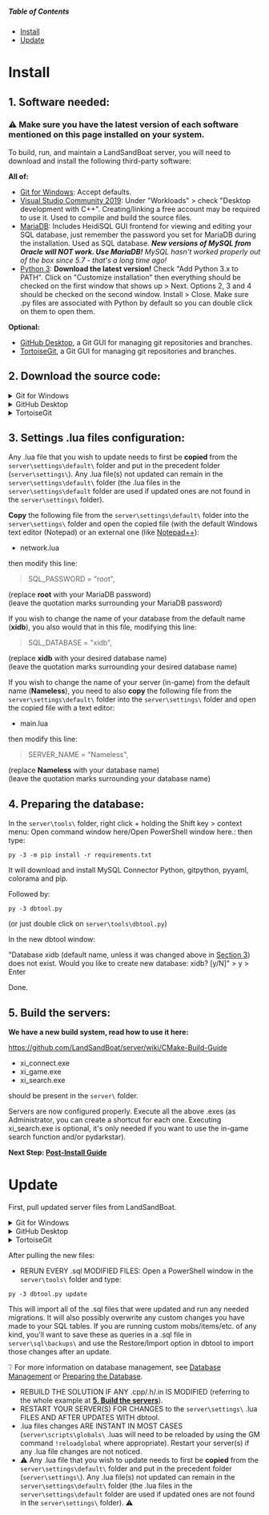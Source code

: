 ##### Table of Contents  
- [Install](#install)  
- [Update](#update)  

# Install

## 1. Software needed:

### ⚠️ Make sure you have the latest version of each software mentioned on this page installed on your system.

To build, run, and maintain a LandSandBoat server, you will need to download and install the following third-party software:

**All of:**
* [Git for Windows](https://gitforwindows.org/): Accept defaults.
* [Visual Studio Community 2019](https://visualstudio.microsoft.com/vs/community/): Under "Workloads" > check "Desktop development with C++". Creating/linking a free account may be required to use it. Used to compile and build the source files.
* [MariaDB](https://mariadb.org/): Includes HeidiSQL GUI frontend for viewing and editing your SQL database, just remember the password you set for MariaDB during the installation. Used as SQL database. _**New versions of MySQL from Oracle will NOT work. Use MariaDB!** MySQL hasn't worked properly out of the box since 5.7 - that's a long time ago!_
* [Python 3](https://www.python.org/downloads/): **Download the latest version!** Check "Add Python 3.x to PATH". Click on "Customize installation" then everything should be checked on the first window that shows up > Next. Options 2, 3 and 4 should be checked on the second window. Install > Close. Make sure .py files are associated with Python by default so you can double click on them to open them.

**Optional:**
* [GitHub Desktop](https://desktop.github.com/), a Git GUI for managing git repositories and branches.
* [TortoiseGit](https://tortoisegit.org/), a Git GUI for managing git repositories and branches.

## 2. Download the source code:
<details>
  <summary>Git for Windows</summary>
  
1. Open a PowerShell window and navigate to your chosen install directory.
2. Type:
```
git clone --recursive https://github.com/LandSandBoat/server.git
```
</details>
<details>
  <summary>GitHub Desktop</summary>
  
1. Open GitHub desktop. File > Clone repository > URL button (along top).
2. Enter the following:
  * Repository URL: either [your forked copy of our repository](https://raw.githubusercontent.com/wiki/LandSandBoat/server/images/github-fork.png) `https://github.com/your-github-name/server.git` (recommended), or our repository `https://github.com/LandSandBoat/server.git`
  * Local path: Where you want the source code to live on your computer.
3. Select `Clone` button:
[[/images/github-desktop-clone.png|Pull Origin button location]]
</details>
<details>
  <summary>TortoiseGit</summary>
  
1. Right click wherever you want to download the repository > Git Clone... > URL: https://github.com/LandSandBoat/server.git ("base" branch by default) > OK > then Close when it's done. 

2. Don't forget about Navmeshes (https://github.com/LandSandBoat/xiNavmeshes.git): right click on the freshly downloaded "server" folder that was created in Step 1 > TortoiseGit > Submodule Update... > OK > then Close when it's done.
</details>

## 3. Settings .lua files configuration:

Any .lua file that you wish to update needs to first be **copied** from the `server\settings\default\` folder and put in the precedent folder (`server\settings\`). Any .lua file(s) not updated can remain in the `server\settings\default\` folder (the .lua files in the `server\settings\default` folder are used if updated ones are not found in the `server\settings\` folder). 

**Copy** the following file from the `server\settings\default\` folder into the `server\settings\` folder and open the copied file (with the default Windows text editor (Notepad) or an external one (like  [Notepad++](https://notepad-plus-plus.org/)):

* network.lua

then modify this line:

> SQL_PASSWORD = "root", 

(replace **root** with your MariaDB password)<br>
(leave the quotation marks surrounding your MariaDB password)

If you wish to change the name of your database from the default name (**xidb**), you also would that in this file, modifying this line:

> SQL_DATABASE = "xidb",

(replace **xidb** with your desired database name)<br>
(leave the quotation marks surrounding your desired database name)

If you wish to change the name of your server (in-game) from the default name (**Nameless**), you need to also **copy** the following file from the `server\settings\default\` folder into the `server\settings\` folder and open the copied file with a text editor:

* main.lua

then modify this line:

> SERVER_NAME = "Nameless",

(replace **Nameless** with your database name)<br>
(leave the quotation marks surrounding your database name)

## 4. Preparing the database:

In the `server\tools\` folder, right click + holding the Shift key > context menu: Open command window here/Open PowerShell window here.: then type:

```
py -3 -m pip install -r requirements.txt
```
It will download and install MySQL Connector Python, gitpython, pyyaml, colorama and pip.

Followed by:
```
py -3 dbtool.py
```
(or just double click on `server\tools\dbtool.py`)

In the new dbtool window:

"Database xidb (default name, unless it was changed above in [Section 3](https://github.com/LandSandBoat/server/wiki/Server-setup-and-maintenance-%5BWindows-10%5D#3-Settings-lua-files-configuration)) does not exist. Would you like to create new database: xidb? [y/N]" > y > Enter

Done.

## 5. Build the servers:

**We have a new build system, read how to use it here:**

https://github.com/LandSandBoat/server/wiki/CMake-Build-Guide

* xi_connect.exe
* xi_game.exe
* xi_search.exe

should be present in the `server\` folder.

Servers are now configured properly. Execute all the above .exes (as Administrator, you can create a shortcut for each one. Executing xi_search.exe is optional, it's only needed if you want to use the in-game search function and/or pydarkstar).

**Next Step: [Post-Install Guide](https://github.com/LandSandBoat/server/wiki/Post-Install-Guide)**

# Update

First, pull updated server files from LandSandBoat.
<details>
  <summary>Git for Windows</summary>
  
1. In the `server\` folder, open a PowerShell window.
2. Type:
```
git stash
git pull
git stash pop
```
</details>
<details>
  <summary>GitHub Desktop</summary>
  
1. Open GitHub Desktop. Next to where your current branch is listed, click either `Fetch origin` (checking for updates), or `Pull origin`
[[/images/pull_origin.png|Pull Origin button location]]
</details>
<details>
  <summary>TortoiseGit</summary>
  
1. Right click wherever you want > TortoiseGit > Settings > Context Menu > check: "Pull..." > Apply > OK.

2. Right click on the `server\` folder > Git Pull... > Remote Branch: (select or type) "base" > OK > Close.
</details>

After pulling the new files:

* RERUN EVERY .sql MODIFIED FILES: Open a PowerShell window in the `server\tools\` folder and type:
```
py -3 dbtool.py update
```
This will import all of the .sql files that were updated and run any needed migrations. It will also possibly overwrite any custom changes you have made to your SQL tables. If you are running custom mobs/items/etc. of any kind, you'll want to save these as queries in a .sql file in `server\sql\backups\` and use the Restore/Import option in dbtool to import those changes after an update.

❔ For more information on database management, see [Database Management](https://github.com/LandSandBoat/server/wiki/Database-Management) or [Preparing the Database](https://github.com/LandSandBoat/server/wiki/Server-Setup-and-Maintenance-%5BWindows-10%5D/#4-preparing-the-database).

* REBUILD THE SOLUTION IF ANY .cpp/.h/.in IS MODIFIED (referring to the whole example at **[5. Build the servers](https://github.com/LandSandBoat/server/wiki/Server-Setup-and-Maintenance-%5BWindows-10%5D/#5-build-the-servers)**).
* RESTART YOUR SERVER(S) FOR CHANGES to the `server\settings\` .lua FILES AND AFTER UPDATES WITH dbtool.
* .lua files changes ARE INSTANT IN MOST CASES (`server\scripts\globals\` .luas will need to be reloaded by using the GM command `!reloadglobal` where appropriate). Restart your server(s) if any .lua file changes are not noticed.
* ⚠️ Any .lua file that you wish to update needs to first be **copied** from the `server\settings\default\` folder and put in the precedent folder (`server\settings\`). Any .lua file(s) not updated can remain in the `server\settings\default\` folder (the .lua files in the `server\settings\default` folder are used if updated ones are not found in the `server\settings\` folder). ⚠️
